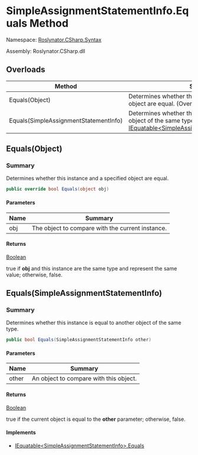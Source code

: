 # SimpleAssignmentStatementInfo\.Equals Method

Namespace: [Roslynator.CSharp.Syntax](../../README.md)

Assembly: Roslynator\.CSharp\.dll

## Overloads

| Method | Summary |
| ------ | ------- |
| Equals\(Object\) | Determines whether this instance and a specified object are equal\. \(Overrides [ValueType.Equals](https://docs.microsoft.com/en-us/dotnet/api/system.valuetype.equals)\) |
| Equals\(SimpleAssignmentStatementInfo\) | Determines whether this instance is equal to another object of the same type\. \(Implements [IEquatable\<SimpleAssignmentStatementInfo>.Equals](https://docs.microsoft.com/en-us/dotnet/api/system.iequatable-1.equals)\) |

## Equals\(Object\)

### Summary

Determines whether this instance and a specified object are equal\.

```csharp
public override bool Equals(object obj)
```

#### Parameters

| Name | Summary |
| ---- | ------- |
| obj | The object to compare with the current instance\.  |

#### Returns

[Boolean](https://docs.microsoft.com/en-us/dotnet/api/system.boolean)

true if **obj** and this instance are the same type and represent the same value; otherwise, false\. 

## Equals\(SimpleAssignmentStatementInfo\)

### Summary

Determines whether this instance is equal to another object of the same type\.

```csharp
public bool Equals(SimpleAssignmentStatementInfo other)
```

#### Parameters

| Name | Summary |
| ---- | ------- |
| other | An object to compare with this object\. |

#### Returns

[Boolean](https://docs.microsoft.com/en-us/dotnet/api/system.boolean)

true if the current object is equal to the **other** parameter; otherwise, false\.

#### Implements

* [IEquatable\<SimpleAssignmentStatementInfo>.Equals](https://docs.microsoft.com/en-us/dotnet/api/system.iequatable-1.equals)
